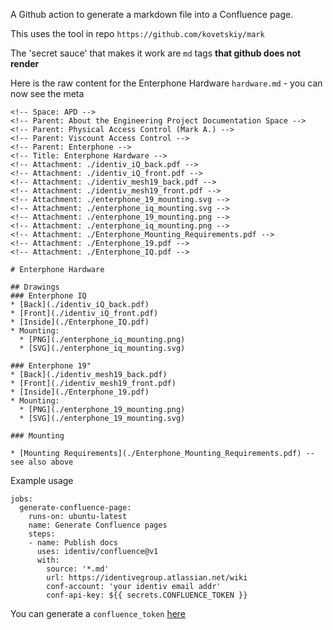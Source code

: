A Github action to generate a markdown file into a Confluence page.

This uses the tool in repo `https://github.com/kovetskiy/mark`

The 'secret sauce' that makes it work are `md` tags **that github does not render**

Here is the raw content for the Enterphone Hardware `hardware.md` - you can now see the meta

```
<!-- Space: APD -->
<!-- Parent: About the Engineering Project Documentation Space -->
<!-- Parent: Physical Access Control (Mark A.) -->
<!-- Parent: Viscount Access Control -->
<!-- Parent: Enterphone -->
<!-- Title: Enterphone Hardware -->
<!-- Attachment: ./identiv_iQ_back.pdf -->
<!-- Attachment: ./identiv_iQ_front.pdf -->
<!-- Attachment: ./identiv_mesh19_back.pdf -->
<!-- Attachment: ./identiv_mesh19_front.pdf -->
<!-- Attachment: ./enterphone_19_mounting.svg -->
<!-- Attachment: ./enterphone_iq_mounting.svg -->
<!-- Attachment: ./enterphone_19_mounting.png -->
<!-- Attachment: ./enterphone_iq_mounting.png -->
<!-- Attachment: ./Enterphone_Mounting_Requirements.pdf -->
<!-- Attachment: ./Enterphone_19.pdf -->
<!-- Attachment: ./Enterphone_IQ.pdf -->

# Enterphone Hardware

## Drawings 
### Enterphone IQ 
* [Back](./identiv_iQ_back.pdf)
* [Front](./identiv_iQ_front.pdf)
* [Inside](./Enterphone_IQ.pdf)
* Mounting:
  * [PNG](./enterphone_iq_mounting.png)
  * [SVG](./enterphone_iq_mounting.svg)

### Enterphone 19"
* [Back](./identiv_mesh19_back.pdf)
* [Front](./identiv_mesh19_front.pdf)
* [Inside](./Enterphone_19.pdf)
* Mounting:
  * [PNG](./enterphone_19_mounting.png)
  * [SVG](./enterphone_19_mounting.svg)

### Mounting

* [Mounting Requirements](./Enterphone_Mounting_Requirements.pdf) -- see also above
```


Example usage

```
jobs:
  generate-confluence-page:
    runs-on: ubuntu-latest
    name: Generate Confluence pages
    steps:
    - name: Publish docs
      uses: identiv/confluence@v1
      with:
        source: '*.md'
        url: https://identivegroup.atlassian.net/wiki
        conf-account: 'your identiv email addr'
        conf-api-key: ${{ secrets.CONFLUENCE_TOKEN }}
```

You can generate a `confluence_token` [here](https://support.atlassian.com/atlassian-account/docs/manage-api-tokens-for-your-atlassian-account/)
